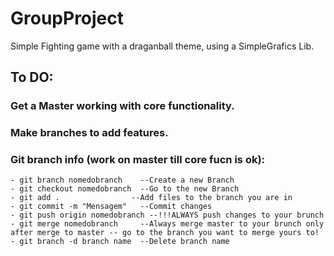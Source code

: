 # GroupProject

Simple Fighting game with a draganball theme, using a SimpleGrafics Lib.

## To DO:

### Get a Master working with core functionality.

### Make branches to add features.

### Git branch info (work on master till core fucn is ok):
	- git branch nomedobranch    --Create a new Branch
	- git checkout nomedobranch  --Go to the new Branch
	- git add .				   --Add files to the branch you are in 
	- git commit -m "Mensagem"   --Commit changes
	- git push origin nomedobranch --!!!ALWAYS push changes to your brunch 
	- git merge nomedobranch     --Always merge master to your brunch only after merge to master -- go to the branch you want to merge yours to!
	- git branch -d branch name  --Delete branch name
